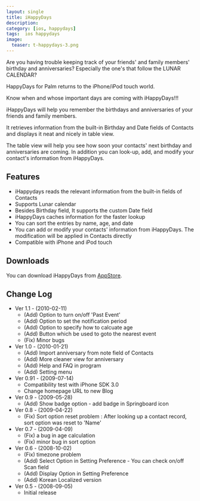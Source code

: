 ```yaml
---
layout: single
title: iHappyDays
description: 
category: [ios, happydays]
tags:  ios happydays
image:
  teaser: t-happydays-3.png
---
```


Are you having trouble keeping track of your friends' and family members' birthday and
anniversaries? Especially the one's that follow the LUNAR CALENDAR?

HappyDays for Palm returns to the iPhone/iPod touch world.

Know when and whose important days are coming with iHappyDays!!!

iHappyDays will help you remember the birthdays and anniversaries of
your friends and family members. 

It retrieves information from the built-in Birthday and Date fields of Contacts and displays it neat
and nicely in table view.

The table view will help you see how soon your contacts' next birthday and anniversaries are coming.
In addition you can look-up, add, and modify your contact's information from iHappyDays.

## Features

-   iHappydays reads the relevant information from the built-in fields of Contacts
-   Supports Lunar calendar
-   Besides Birthday field, It supports the custom Date field
-   iHappyDays caches information for the faster lookup
-   You can sort the entries by name, age, and date
-   You can add or modify your contacts' information from iHappyDays. The modification will be
    applied in Contacts directly
-   Compatible with iPhone and iPod touch

## Downloads

You can download iHappyDays from [AppStore](http://tinyurl.com/y8qteqp).

## Change Log

-   Ver 1.1 - (2010-02-11)
    -   (Add) Option to turn on/off 'Past Event'
    -   (Add) Option to set the notification period
    -   (Add) Option to specify how to calcuate age
    -   (Add) Button which be used to goto the nearest event
    -   (Fix) Minor bugs
-   Ver 1.0 - (2010-01-21)
    -   (Add) Import anniversary from note field of Contacts
    -   (Add) More cleaner view for anniversary
    -   (Add) Help and FAQ in program
    -   (Add) Setting menu
-   Ver 0.91 - (2009-07-14)
    -   Compatibility test with iPhone SDK 3.0
    -   Change homepage URL to new Blog
-   Ver 0.9 - (2009-05-28)
    -   (Add) Show badge option - add badge in Springboard icon
-   Ver 0.8 - (2009-04-22)
    -   (Fix) Sort option reset problem : After looking up a contact record, sort option was reset to 'Name'
-   Ver 0.7 - (2009-04-09)
    -   (Fix) a bug in age calculation
    -   (Fix) minor bug in sort option
-   Ver 0.6 - (2008-10-02)
    -   (Fix) timezone problem
    -   (Add) Select Option in Setting Preference - You can check on/off Scan field
    -   (Add) Display Option in Setting Preference
    -   (Add) Korean Localized version
-   Ver 0.5 - (2008-09-05)
    -   Initial release
